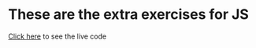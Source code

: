 # These are the extra exercises for JS

[Click here](https://hamzeh-dawahreh.github.io/extra-exercises/) to see the live code
